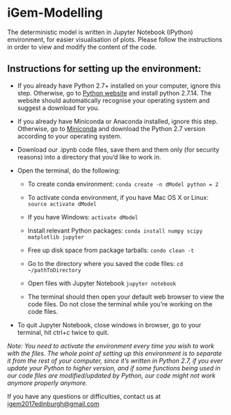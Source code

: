 # iGem-Modelling


The deterministic model is written in Jupyter Notebook (IPython) environment, for easier visualisation of plots. Please follow the instructions in order to view and modify the content of the code.


## Instructions for setting up the environment:


  *  If you already have Python 2.7+ installed on your computer, ignore this step. Otherwise, go to [Python website](https://www.python.org/downloads/) and install python 2.7.14. The website should automatically recognise your operating system and suggest a download for you.


  *  If you already have Miniconda or Anaconda installed, ignore this step. Otherwise, go to [Miniconda](https://conda.io/miniconda.html) and download the Python 2.7 version according to your operating system.


  *  Download our .ipynb code files, save them and them only (for security reasons) into a directory that you’d like to work in.


  *  Open the terminal, do the following:

		- To create conda environment:
		```conda create -n dModel python = 2```

		- To activate conda environment, if you have Mac OS X or Linux:
		```source activate dModel```

		- If you have Windows:
		```activate dModel```
		- Install relevant Python packages:
		```conda install numpy scipy matplotlib jupyter```
		- Free up disk space from package tarballs:
		```condo clean -t```
		- Go to the directory where you saved the code files:
		```cd ~/pathToDirectory```
		- Open files with Jupyter Notebook
		```jupyter notebook```
		- The terminal should then open your default web browser to view the code files. Do not close the terminal while you’re working on the code files. 

  *  To quit Jupyter Notebook, close windows in browser, go to your terminal, hit ctrl+c twice to quit.

*Note: You need to activate the environment every time you wish to work with the files. The whole point of setting up this environment is to separate it from the rest of your computer, since it’s written in Python 2.7, if you ever update your Python to higher version, and if some functions being used in our code files are modified/updated by Python, our code might not work anymore properly anymore.*

If you have any questions or difficulties, contact us at igem2017edinburgh@gmail.com